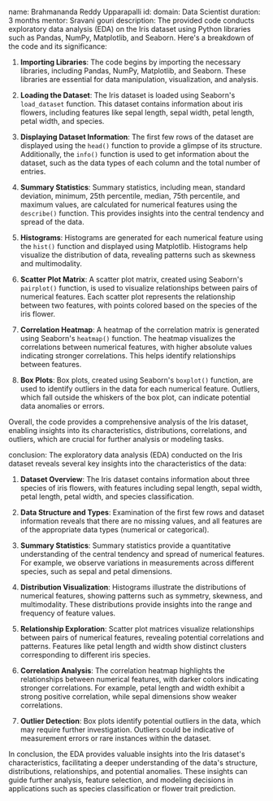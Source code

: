 name: Brahmananda Reddy Upparapalli
id:
domain: Data Scientist
duration: 3 months
mentor: Sravani gouri
description:
The provided code conducts exploratory data analysis (EDA) on the Iris dataset using Python libraries such as Pandas, NumPy, Matplotlib, and Seaborn. Here's a breakdown of the code and its significance:

1. **Importing Libraries**: The code begins by importing the necessary libraries, including Pandas, NumPy, Matplotlib, and Seaborn. These libraries are essential for data manipulation, visualization, and analysis.

2. **Loading the Dataset**: The Iris dataset is loaded using Seaborn's `load_dataset` function. This dataset contains information about iris flowers, including features like sepal length, sepal width, petal length, petal width, and species.

3. **Displaying Dataset Information**: The first few rows of the dataset are displayed using the `head()` function to provide a glimpse of its structure. Additionally, the `info()` function is used to get information about the dataset, such as the data types of each column and the total number of entries.

4. **Summary Statistics**: Summary statistics, including mean, standard deviation, minimum, 25th percentile, median, 75th percentile, and maximum values, are calculated for numerical features using the `describe()` function. This provides insights into the central tendency and spread of the data.

5. **Histograms**: Histograms are generated for each numerical feature using the `hist()` function and displayed using Matplotlib. Histograms help visualize the distribution of data, revealing patterns such as skewness and multimodality.

6. **Scatter Plot Matrix**: A scatter plot matrix, created using Seaborn's `pairplot()` function, is used to visualize relationships between pairs of numerical features. Each scatter plot represents the relationship between two features, with points colored based on the species of the iris flower.

7. **Correlation Heatmap**: A heatmap of the correlation matrix is generated using Seaborn's `heatmap()` function. The heatmap visualizes the correlations between numerical features, with higher absolute values indicating stronger correlations. This helps identify relationships between features.

8. **Box Plots**: Box plots, created using Seaborn's `boxplot()` function, are used to identify outliers in the data for each numerical feature. Outliers, which fall outside the whiskers of the box plot, can indicate potential data anomalies or errors.

Overall, the code provides a comprehensive analysis of the Iris dataset, enabling insights into its characteristics, distributions, correlations, and outliers, which are crucial for further analysis or modeling tasks.

conclusion:
The exploratory data analysis (EDA) conducted on the Iris dataset reveals several key insights into the characteristics of the data:

1. **Dataset Overview**: The Iris dataset contains information about three species of iris flowers, with features including sepal length, sepal width, petal length, petal width, and species classification.

2. **Data Structure and Types**: Examination of the first few rows and dataset information reveals that there are no missing values, and all features are of the appropriate data types (numerical or categorical).

3. **Summary Statistics**: Summary statistics provide a quantitative understanding of the central tendency and spread of numerical features. For example, we observe variations in measurements across different species, such as sepal and petal dimensions.

4. **Distribution Visualization**: Histograms illustrate the distributions of numerical features, showing patterns such as symmetry, skewness, and multimodality. These distributions provide insights into the range and frequency of feature values.

5. **Relationship Exploration**: Scatter plot matrices visualize relationships between pairs of numerical features, revealing potential correlations and patterns. Features like petal length and width show distinct clusters corresponding to different iris species.

6. **Correlation Analysis**: The correlation heatmap highlights the relationships between numerical features, with darker colors indicating stronger correlations. For example, petal length and width exhibit a strong positive correlation, while sepal dimensions show weaker correlations.

7. **Outlier Detection**: Box plots identify potential outliers in the data, which may require further investigation. Outliers could be indicative of measurement errors or rare instances within the dataset.

In conclusion, the EDA provides valuable insights into the Iris dataset's characteristics, facilitating a deeper understanding of the data's structure, distributions, relationships, and potential anomalies. These insights can guide further analysis, feature selection, and modeling decisions in applications such as species classification or flower trait prediction.
